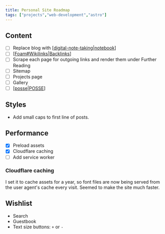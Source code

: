 ```yaml
---
title: Personal Site Roadmap
tags: ["projects","web-development","astro"]
---
```


## Content

- [ ] Replace blog with [[digital-note-taking|notebook]]
- [ ] [[Foam#Wikilinks|Backlinks]]
- [ ] Scrape each page for outgoing links and render them under Further Reading
- [ ] Sitemap
- [ ] Projects page
- [ ] Gallery
- [ ] [[posse|POSSE]]

## Styles

- Add small caps to first line of posts.

## Performance

- [x] Preload assets
- [x] Cloudflare caching
- [ ] Add service worker

### Cloudflare caching

I set it to cache assets for a year, so font files are now being served from the user agent's cache every visit. Seemed to make the site much faster.

## Wishlist

- Search
- Guestbook
- Text size buttons: `+` or `-`

[//begin]: # "Autogenerated link references for markdown compatibility"
[digital-note-taking|notebook]: digital-note-taking "Digital Note-Taking"
[Foam#Wikilinks|Backlinks]: foam "Foam"
[posse|POSSE]: posse "POSSE"
[//end]: # "Autogenerated link references"